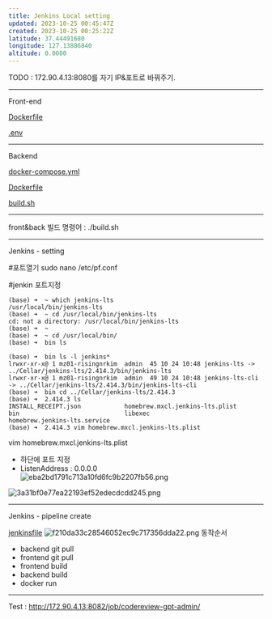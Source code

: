 ```yaml
---
title: Jenkins Local setting
updated: 2023-10-25 00:45:47Z
created: 2023-10-25 00:25:22Z
latitude: 37.44491680
longitude: 127.13886840
altitude: 0.0000
---
```



TODO : 172.90.4.13:8080를 자기 IP&포트로 바꿔주기.



---

Front-end


[Dockerfile](../_resources/Dockerfile)

[.env](../_resources/제목%20없음.env)






---

Backend



[docker-compose.yml](../_resources/docker-compose.yml)



[Dockerfile](../_resources/Dockerfile-1)




[build.sh](../_resources/build.sh)


---

front&back 빌드 명령어 : ./build.sh 



---

Jenkins - setting

#포트열기
sudo nano /etc/pf.conf

#jenkin 포트지정
```
(base) ➜  ~ which jenkins-lts
/usr/local/bin/jenkins-lts
(base) ➜  ~ cd /usr/local/bin/jenkins-lts
cd: not a directory: /usr/local/bin/jenkins-lts
(base) ➜  ~
(base) ➜  ~ cd /usr/local/bin/
(base) ➜  bin ls

(base) ➜  bin ls -l jenkins*
lrwxr-xr-x@ 1 mz01-risingnrkim  admin  45 10 24 10:48 jenkins-lts -> ../Cellar/jenkins-lts/2.414.3/bin/jenkins-lts
lrwxr-xr-x@ 1 mz01-risingnrkim  admin  49 10 24 10:48 jenkins-lts-cli -> ../Cellar/jenkins-lts/2.414.3/bin/jenkins-lts-cli
(base) ➜  bin cd ../Cellar/jenkins-lts/2.414.3
(base) ➜  2.414.3 ls
INSTALL_RECEIPT.json            homebrew.mxcl.jenkins-lts.plist
bin                             libexec
homebrew.jenkins-lts.service
(base) ➜  2.414.3 vim homebrew.mxcl.jenkins-lts.plist
```
vim homebrew.mxcl.jenkins-lts.plist
- 하단에 포트 지정
- ListenAddress : 0.0.0.0  
![eba2bd1791c713a10fd6fc9b2207fb56.png](../_resources/eba2bd1791c713a10fd6fc9b2207fb56.png)



![3a31bf0e77ea22193ef52edecdcdd245.png](../_resources/3a31bf0e77ea22193ef52edecdcdd245.png)


---
Jenkins - pipeline create


[jenkinsfile](../_resources/jenkinsfile)
![f210da33c28546052ec9c717356dda22.png](../_resources/f210da33c28546052ec9c717356dda22.png)
동작순서
* backend git pull
* frontend git pull
* frontend build
* backend build
* docker run


  
---
Test : http://172.90.4.13:8082/job/codereview-gpt-admin/

















